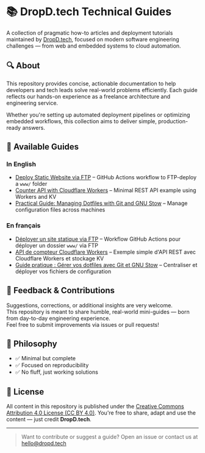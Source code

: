 # 📚 DropD.tech Technical Guides

A collection of pragmatic how-to articles and deployment tutorials maintained by [DropD.tech](https://dropd.tech), focused on modern software engineering challenges — from web and embedded systems to cloud automation.

## 🔍 About

This repository provides concise, actionable documentation to help developers and tech leads solve real-world problems efficiently. Each guide reflects our hands-on experience as a freelance architecture and engineering service.

Whether you're setting up automated deployment pipelines or optimizing embedded workflows, this collection aims to deliver simple, production-ready answers.

## 📂 Available Guides

### In English

- [Deploy Static Website via FTP](howto/en/github-deploy-via-ftp-EN.md) – GitHub Actions workflow to FTP-deploy a `www/` folder
- [Counter API with Cloudflare Workers](howto/en/cloudflare-simple-API-worker-EN.md) – Minimal REST API example using Workers and KV
- [Practical Guide: Managing Dotfiles with Git and GNU Stow](howto/en/stow_dotfiles_howto_EN.md) – Manage configuration files across machines

### En français

- [Déployer un site statique via FTP](howto/fr/github-deploy-via-ftp-FR.md) – Workflow GitHub Actions pour déployer un dossier `www/` via FTP
- [API de compteur Cloudflare Workers](howto/fr/cloudflare-simple-API-worker-FR.md) – Exemple simple d'API REST avec Cloudflare Workers et stockage KV
- [Guide pratique : Gérer vos dotfiles avec Git et GNU Stow](howto/fr/stow_dotfiles_howto_FR.md) – Centraliser et déployer vos fichiers de configuration

## 💬 Feedback & Contributions

Suggestions, corrections, or additional insights are very welcome.  
This repository is meant to share humble, real-world mini-guides — born from day-to-day engineering experience.  
Feel free to submit improvements via issues or pull requests!

## 🧭 Philosophy

- ✅ Minimal but complete
- ✅ Focused on reproducibility
- ✅ No fluff, just working solutions

## 📝 License

All content in this repository is published under the [Creative Commons Attribution 4.0 License (CC BY 4.0)](LICENSE). You're free to share, adapt and use the content — just credit **DropD.tech**.

---

> Want to contribute or suggest a guide? Open an issue or contact us at [hello@dropd.tech](mailto:hello@dropd.tech)

